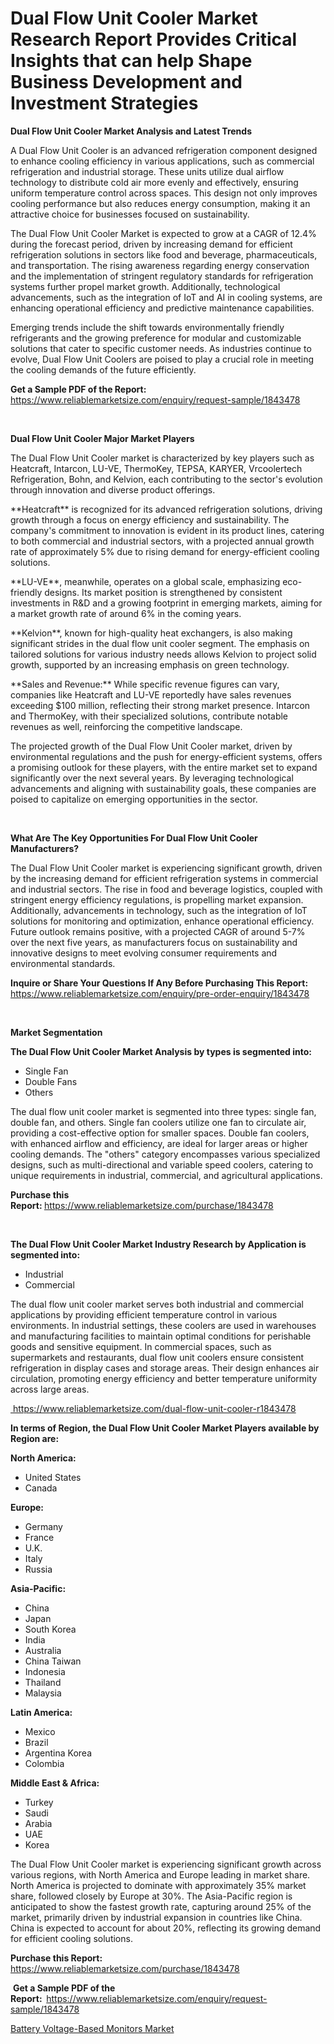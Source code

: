 <p><h1>Dual Flow Unit Cooler Market Research Report Provides Critical Insights that can help Shape Business Development and Investment Strategies</h1></p><p><strong>Dual Flow Unit Cooler Market Analysis and Latest Trends</strong></p>
<p><p>A Dual Flow Unit Cooler is an advanced refrigeration component designed to enhance cooling efficiency in various applications, such as commercial refrigeration and industrial storage. These units utilize dual airflow technology to distribute cold air more evenly and effectively, ensuring uniform temperature control across spaces. This design not only improves cooling performance but also reduces energy consumption, making it an attractive choice for businesses focused on sustainability.</p><p>The Dual Flow Unit Cooler Market is expected to grow at a CAGR of 12.4% during the forecast period, driven by increasing demand for efficient refrigeration solutions in sectors like food and beverage, pharmaceuticals, and transportation. The rising awareness regarding energy conservation and the implementation of stringent regulatory standards for refrigeration systems further propel market growth. Additionally, technological advancements, such as the integration of IoT and AI in cooling systems, are enhancing operational efficiency and predictive maintenance capabilities. </p><p>Emerging trends include the shift towards environmentally friendly refrigerants and the growing preference for modular and customizable solutions that cater to specific customer needs. As industries continue to evolve, Dual Flow Unit Coolers are poised to play a crucial role in meeting the cooling demands of the future efficiently.</p></p>
<p><strong>Get a Sample PDF of the Report:&nbsp;</strong> <a href="https://www.reliablemarketsize.com/enquiry/request-sample/1843478?utm_campaign=2626&utm_medium=2&utm_source=Github&utm_content=ia&utm_term=12042025&utm_id=dual-flow-unit-cooler">https://www.reliablemarketsize.com/enquiry/request-sample/1843478</a></p>
<p>&nbsp;</p>
<p><strong>Dual Flow Unit Cooler Major Market Players</strong></p>
<p><p>The Dual Flow Unit Cooler market is characterized by key players such as Heatcraft, Intarcon, LU-VE, ThermoKey, TEPSA, KARYER, Vrcoolertech Refrigeration, Bohn, and Kelvion, each contributing to the sector's evolution through innovation and diverse product offerings.</p><p>**Heatcraft** is recognized for its advanced refrigeration solutions, driving growth through a focus on energy efficiency and sustainability. The company's commitment to innovation is evident in its product lines, catering to both commercial and industrial sectors, with a projected annual growth rate of approximately 5% due to rising demand for energy-efficient cooling solutions.</p><p>**LU-VE**, meanwhile, operates on a global scale, emphasizing eco-friendly designs. Its market position is strengthened by consistent investments in R&D and a growing footprint in emerging markets, aiming for a market growth rate of around 6% in the coming years.</p><p>**Kelvion**, known for high-quality heat exchangers, is also making significant strides in the dual flow unit cooler segment. The emphasis on tailored solutions for various industry needs allows Kelvion to project solid growth, supported by an increasing emphasis on green technology.</p><p>**Sales and Revenue:** While specific revenue figures can vary, companies like Heatcraft and LU-VE reportedly have sales revenues exceeding $100 million, reflecting their strong market presence. Intarcon and ThermoKey, with their specialized solutions, contribute notable revenues as well, reinforcing the competitive landscape.</p><p>The projected growth of the Dual Flow Unit Cooler market, driven by environmental regulations and the push for energy-efficient systems, offers a promising outlook for these players, with the entire market set to expand significantly over the next several years. By leveraging technological advancements and aligning with sustainability goals, these companies are poised to capitalize on emerging opportunities in the sector.</p></p>
<p>&nbsp;</p>
<p><strong>What Are The Key Opportunities For Dual Flow Unit Cooler Manufacturers?</strong></p>
<p><p>The Dual Flow Unit Cooler market is experiencing significant growth, driven by the increasing demand for efficient refrigeration systems in commercial and industrial sectors. The rise in food and beverage logistics, coupled with stringent energy efficiency regulations, is propelling market expansion. Additionally, advancements in technology, such as the integration of IoT solutions for monitoring and optimization, enhance operational efficiency. Future outlook remains positive, with a projected CAGR of around 5-7% over the next five years, as manufacturers focus on sustainability and innovative designs to meet evolving consumer requirements and environmental standards.</p></p>
<p><strong>Inquire or Share Your Questions If Any Before Purchasing This Report:</strong> <a href="https://www.reliablemarketsize.com/enquiry/pre-order-enquiry/1843478?utm_campaign=2626&utm_medium=2&utm_source=Github&utm_content=ia&utm_term=12042025&utm_id=dual-flow-unit-cooler">https://www.reliablemarketsize.com/enquiry/pre-order-enquiry/1843478</a></p>
<p>&nbsp;</p>
<p><strong>Market Segmentation</strong></p>
<p><strong>The Dual Flow Unit Cooler Market Analysis by types is segmented into:</strong></p>
<p><ul><li>Single Fan</li><li>Double Fans</li><li>Others</li></ul></p>
<p><p>The dual flow unit cooler market is segmented into three types: single fan, double fan, and others. Single fan coolers utilize one fan to circulate air, providing a cost-effective option for smaller spaces. Double fan coolers, with enhanced airflow and efficiency, are ideal for larger areas or higher cooling demands. The "others" category encompasses various specialized designs, such as multi-directional and variable speed coolers, catering to unique requirements in industrial, commercial, and agricultural applications.</p></p>
<p><strong>Purchase this Report:&nbsp;</strong><a href="https://www.reliablemarketsize.com/purchase/1843478?utm_campaign=2626&utm_medium=2&utm_source=Github&utm_content=ia&utm_term=12042025&utm_id=dual-flow-unit-cooler">https://www.reliablemarketsize.com/purchase/1843478</a></p>
<p>&nbsp;</p>
<p><strong>The Dual Flow Unit Cooler Market Industry Research by Application is segmented into:</strong></p>
<p><ul><li>Industrial</li><li>Commercial</li></ul></p>
<p><p>The dual flow unit cooler market serves both industrial and commercial applications by providing efficient temperature control in various environments. In industrial settings, these coolers are used in warehouses and manufacturing facilities to maintain optimal conditions for perishable goods and sensitive equipment. In commercial spaces, such as supermarkets and restaurants, dual flow unit coolers ensure consistent refrigeration in display cases and storage areas. Their design enhances air circulation, promoting energy efficiency and better temperature uniformity across large areas.</p></p>
<p><a href="https://www.reliablemarketsize.com/dual-flow-unit-cooler-r1843478?utm_campaign=2626&utm_medium=2&utm_source=Github&utm_content=ia&utm_term=12042025&utm_id=dual-flow-unit-cooler">&nbsp;https://www.reliablemarketsize.com/dual-flow-unit-cooler-r1843478</a></p>
<p><strong>In terms of Region, the Dual Flow Unit Cooler Market Players available by Region are:</strong></p>
<p>
    <p> <strong> North America: </strong>
        <ul>
            <li>United States</li>
            <li>Canada</li>
        </ul>
        </p> 
    <p> <strong> Europe: </strong>
        <ul>
            <li>Germany</li>
            <li>France</li>
            <li>U.K.</li>
            <li>Italy</li>
            <li>Russia</li>
        </ul>
        </p> 
    <p> <strong> Asia-Pacific: </strong>
        <ul>
            <li>China</li>
            <li>Japan</li>
            <li>South Korea</li>
            <li>India</li>
            <li>Australia</li>
            <li>China Taiwan</li>
            <li>Indonesia</li>
            <li>Thailand</li>
            <li>Malaysia</li>
        </ul>
        </p> 
    <p> <strong> Latin America: </strong>
        <ul>
            <li>Mexico</li>
            <li>Brazil</li>
            <li>Argentina Korea</li>
            <li>Colombia</li>
        </ul>
        </p> 
    <p> <strong> Middle East & Africa: </strong>
        <ul>
            <li>Turkey</li>
            <li>Saudi</li>
            <li>Arabia</li>
            <li>UAE</li>
            <li>Korea</li>
        </ul>
    </p>
    </p>
<p><p>The Dual Flow Unit Cooler market is experiencing significant growth across various regions, with North America and Europe leading in market share. North America is projected to dominate with approximately 35% market share, followed closely by Europe at 30%. The Asia-Pacific region is anticipated to show the fastest growth rate, capturing around 25% of the market, primarily driven by industrial expansion in countries like China. China is expected to account for about 20%, reflecting its growing demand for efficient cooling solutions.</p></p>
<p><strong>Purchase this Report: </strong><a href="https://www.reliablemarketsize.com/purchase/1843478?utm_campaign=2626&utm_medium=2&utm_source=Github&utm_content=ia&utm_term=12042025&utm_id=dual-flow-unit-cooler">https://www.reliablemarketsize.com/purchase/1843478</a></p>
<p>&nbsp;<strong>Get a Sample PDF of the Report:&nbsp;&nbsp;</strong><a href="https://www.reliablemarketsize.com/enquiry/request-sample/1843478?utm_campaign=2626&utm_medium=2&utm_source=Github&utm_content=ia&utm_term=12042025&utm_id=dual-flow-unit-cooler">https://www.reliablemarketsize.com/enquiry/request-sample/1843478</a></p>
<p><strong></strong></p>
<p><p><a href="https://github.com/ccreola81/Market-Research-Report-List-1/blob/main/battery-voltage-based-monitors-market.md?utm_campaign=2626&utm_medium=2&utm_source=Github&utm_content=ia&utm_term=12042025&utm_id=dual-flow-unit-cooler">Battery Voltage-Based Monitors Market</a></p></p>